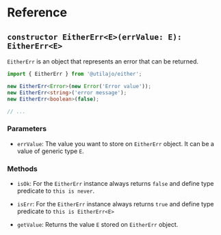 # Reference

## `constructor EitherErr<E>(errValue: E): EitherErr<E>`

`EitherErr` is an object that represents an error that can be returned.

```ts
import { EitherErr } from '@utilajo/either';

new EitherErr<Error>(new Error('Error value'));
new EitherErr<string>('error message');
new EitherErr<boolean>(false);

// ...
```

### Parameters

* `errValue`: The value you want to store on `EitherErr` object. It can be a value of generic type `E`.

### Methods

* `isOk`: For the `EitherErr` instance always returns `false` and define type predicate to `this is never`.

* `isErr`: For the `EitherErr` instance always returns `true` and define type predicate to `this is EitherErr<E>`

* `getValue`: Returns the value `E` stored on `EitherErr` object.
